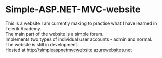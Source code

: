 # Simple-ASP.NET-MVC-website
This is a website I am currently making to practise what I have learned in Telerik Academy.<br/>
The main part of the website is a simple forum.<br/>
Implements two types of individual user accounts - admin and normal.<br/>
The website is still in development.<br/>
Hosted at http://simpleaspnetmvcwebsite.azurewebsites.net
